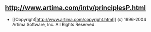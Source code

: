 http://www.artima.com/intv/principlesP.html
----
* [[Copyright|http://www.artima.com/copyright.html]] (c) 1996-2004 Artima Software, Inc. All Rights Reserved. 